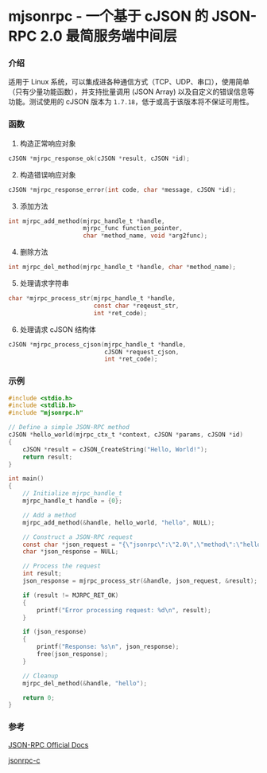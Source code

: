 # mjsonrpc - 一个基于 cJSON 的 JSON-RPC 2.0 最简服务端中间层

### 介绍

适用于 Linux 系统，可以集成进各种通信方式（TCP、UDP、串口），使用简单（只有少量功能函数），并支持批量调用 (JSON Array) 以及自定义的错误信息等功能。测试使用的 cJSON 版本为 `1.7.18`，低于或高于该版本将不保证可用性。

### 函数

1. 构造正常响应对象

```c
cJSON *mjrpc_response_ok(cJSON *result, cJSON *id);
```

2. 构造错误响应对象

```c
cJSON *mjrpc_response_error(int code, char *message, cJSON *id);
```

3. 添加方法

```c
int mjrpc_add_method(mjrpc_handle_t *handle,
                     mjrpc_func function_pointer,
                     char *method_name, void *arg2func);
```

4. 删除方法

```c
int mjrpc_del_method(mjrpc_handle_t *handle, char *method_name);
```

5. 处理请求字符串

```c
char *mjrpc_process_str(mjrpc_handle_t *handle,
                        const char *reqeust_str,
                        int *ret_code);
```

6. 处理请求 cJSON 结构体

```c
cJSON *mjrpc_process_cjson(mjrpc_handle_t *handle,
                           cJSON *request_cjson,
                           int *ret_code);
```

### 示例

```c
#include <stdio.h>
#include <stdlib.h>
#include "mjsonrpc.h"

// Define a simple JSON-RPC method
cJSON *hello_world(mjrpc_ctx_t *context, cJSON *params, cJSON *id)
{
    cJSON *result = cJSON_CreateString("Hello, World!");
    return result;
}

int main()
{
    // Initialize mjrpc_handle_t
    mjrpc_handle_t handle = {0};

    // Add a method
    mjrpc_add_method(&handle, hello_world, "hello", NULL);

    // Construct a JSON-RPC request
    const char *json_request = "{\"jsonrpc\":\"2.0\",\"method\":\"hello\",\"id\":1}";
    char *json_response = NULL;

    // Process the request
    int result;
    json_response = mjrpc_process_str(&handle, json_request, &result);

    if (result != MJRPC_RET_OK)
    {
        printf("Error processing request: %d\n", result);
    }

    if (json_response)
    {
        printf("Response: %s\n", json_response);
        free(json_response);
    }

    // Cleanup
    mjrpc_del_method(&handle, "hello");

    return 0;
}
```

### 参考

[JSON-RPC Official Docs](https://www.jsonrpc.org/specification)

[jsonrpc-c](https://github.com/hmng/jsonrpc-c)
